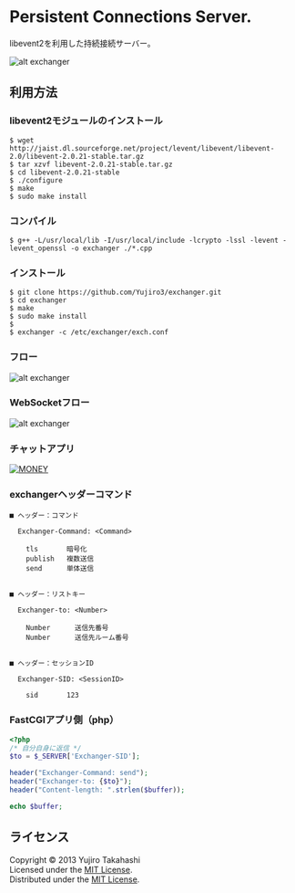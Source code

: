 Persistent Connections Server.
======================
libevent2を利用した持続接続サーバー。

![alt exchanger](http://blog.sheeps.me/wp-content/uploads/2013/11/exchanger.png)

利用方法
------

### libevent2モジュールのインストール ###
    
    $ wget http://jaist.dl.sourceforge.net/project/levent/libevent/libevent-2.0/libevent-2.0.21-stable.tar.gz
    $ tar xzvf libevent-2.0.21-stable.tar.gz
    $ cd libevent-2.0.21-stable
    $ ./configure
    $ make
    $ sudo make install

### コンパイル ###
    
    $ g++ -L/usr/local/lib -I/usr/local/include -lcrypto -lssl -levent -levent_openssl -o exchanger ./*.cpp
    
### インストール ###
    
    $ git clone https://github.com/Yujiro3/exchanger.git
    $ cd exchanger
    $ make
    $ sudo make install
    $
    $ exchanger -c /etc/exchanger/exch.conf
    
### フロー ###

![alt exchanger](http://blog.sheeps.me/wp-content/uploads/2013/11/001.png)


### WebSocketフロー ###

![alt exchanger](http://blog.sheeps.me/wp-content/uploads/2013/11/002.png)


### チャットアプリ ###

[![MONEY](http://chat.sheeps.me/)](http://blog.sheeps.me/wp-content/uploads/2013/08/chat001.png)



### exchangerヘッダーコマンド ###

```
■ ヘッダー：コマンド

  Exchanger-Command: <Command>

    tls       暗号化
    publish   複数送信
    send      単体送信


■ ヘッダー：リストキー

  Exchanger-to: <Number>

    Number      送信先番号
    Number      送信先ルーム番号


■ ヘッダー：セッションID

  Exchanger-SID: <SessionID>

    sid       123
```

### FastCGIアプリ側（php） ###

```php
<?php
/* 自分自身に返信 */
$to = $_SERVER['Exchanger-SID'];

header("Exchanger-Command: send");
header("Exchanger-to: {$to}");
header("Content-length: ".strlen($buffer));

echo $buffer;
```



ライセンス
----------
Copyright &copy; 2013 Yujiro Takahashi  
Licensed under the [MIT License][MIT].  
Distributed under the [MIT License][MIT].  

[MIT]: http://www.opensource.org/licenses/mit-license.php

